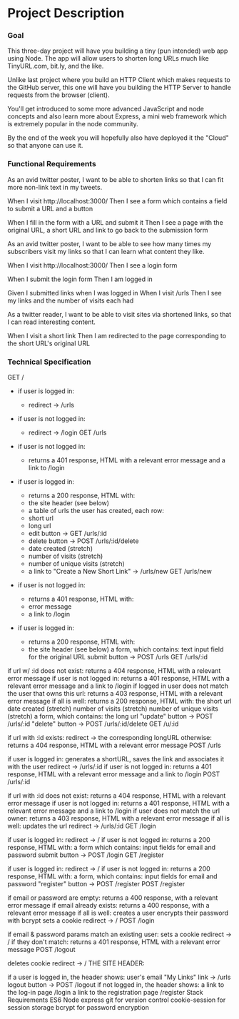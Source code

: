 # Project Description
### Goal
This three-day project will have you building a tiny (pun intended) web app using Node. The app will allow users to shorten long URLs much like TinyURL.com, bit.ly, and the like.

Unlike last project where you build an HTTP Client which makes requests to the GitHub server, this one will have you building the HTTP Server to handle requests from the browser (client).

You'll get introduced to some more advanced JavaScript and node concepts and also learn more about Express, a mini web framework which is extremely popular in the node community.

By the end of the week you will hopefully also have deployed it the "Cloud" so that anyone can use it.

### Functional Requirements
As an avid twitter poster, 
I want to be able to shorten links 
so that I can fit more non-link text in my tweets.

When I visit http://localhost:3000/ 
Then I see a form which contains a field to submit a URL and a button

When I fill in the form with a URL and submit it 
Then I see a page with the original URL, a short URL and link to go back to the submission form

As an avid twitter poster, 
I want to be able to see how many times my subscribers visit my links 
so that I can learn what content they like.

When I visit http://localhost:3000/ 
Then I see a login form

When I submit the login form Then I am logged in

Given I submitted links when I was logged in When I visit /urls Then I see my links and the number of visits each had

As a twitter reader, 
I want to be able to visit sites via shortened links, 
so that I can read interesting content.

When I visit a short link 
Then I am redirected to the page corresponding to the short URL's original URL
### Technical Specification

GET /

- if user is logged in:
	- redirect -> /urls
- if user is not logged in:
	- redirect -> /login
GET /urls

- if user is not logged in:
	- returns a 401 response, HTML with a relevant error message and a link to /login
- if user is logged in:
	- returns a 200 response, HTML with:
	- the site header (see below)
	- a table of urls the user has created, each row:
	- short url
	- long url
	- edit button -> GET /urls/:id
	- delete button -> POST /urls/:id/delete
	- date created (stretch)
	- number of visits (stretch)
	- number of unique visits (stretch)
	- a link to "Create a New Short Link" -> /urls/new
GET /urls/new

- if user is not logged in:
	- returns a 401 response, HTML with:
	- error message
	- a link to /login
- if user is logged in:
	- returns a 200 response, HTML with:
	- the site header (see below)
a form, which contains:
text input field for the original URL
submit button -> POST /urls
GET /urls/:id

if url w/ :id does not exist:
returns a 404 response, HTML with a relevant error message
if user is not logged in:
returns a 401 response, HTML with a relevant error message and a link to /login
if logged in user does not match the user that owns this url:
returns a 403 response, HTML with a relevant error message
if all is well:
returns a 200 response, HTML with:
the short url
date created (stretch)
number of visits (stretch)
number of unique visits (stretch)
a form, which contains:
the long url
"update" button -> POST /urls/:id
"delete" button -> POST /urls/:id/delete
GET /u/:id

if url with :id exists:
redirect -> the corresponding longURL
otherwise:
returns a 404 response, HTML with a relevant error message
POST /urls

if user is logged in:
generates a shortURL, saves the link and associates it with the user
redirect -> /urls/:id
if user is not logged in:
returns a 401 response, HTML with a relevant error message and a link to /login
POST /urls/:id

if url with :id does not exist:
returns a 404 response, HTML with a relevant error message
if user is not logged in:
returns a 401 response, HTML with a relevant error message and a link to /login
if user does not match the url owner:
returns a 403 response, HTML with a relevant error message
if all is well:
updates the url
redirect -> /urls/:id
GET /login

if user is logged in:
redirect -> /
if user is not logged in:
returns a 200 response, HTML with:
a form which contains:
input fields for email and password
submit button -> POST /login
GET /register

if user is logged in:
redirect -> /
if user is not logged in:
returns a 200 response, HTML with:
a form, which contains:
input fields for email and password
"register" button -> POST /register
POST /register

if email or password are empty:
returns a 400 response, with a relevant error message
if email already exists:
returns a 400 response, with a relevant error message
if all is well:
creates a user
encrypts their password with bcrypt
sets a cookie
redirect -> /
POST /login

if email & password params match an existing user:
sets a cookie
redirect -> /
if they don't match:
returns a 401 response, HTML with a relevant error message
POST /logout

deletes cookie
redirect -> /
THE SITE HEADER:

if a user is logged in, the header shows:
user's email
"My Links" link -> /urls
logout button -> POST /logout
if not logged in, the header shows:
a link to the log-in page /login
a link to the registration page /register
Stack Requirements
ES6
Node
express
git for version control
cookie-session for session storage
bcrypt for password encryption



